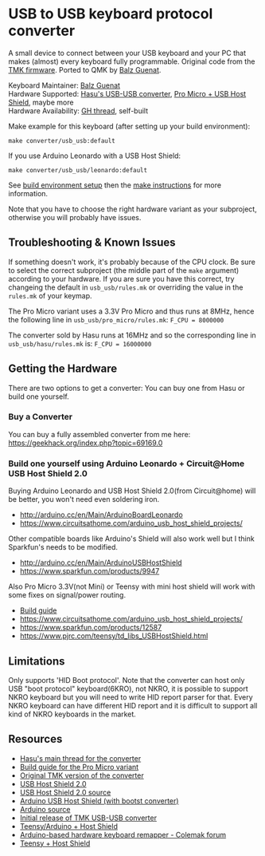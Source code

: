USB to USB keyboard protocol converter
======================================
A small device to connect between your USB keyboard and your PC that makes (almost) every keyboard fully programmable.
Original code from the [TMK firmware](https://github.com/tmk/tmk_keyboard/tree/master/converter/usb_usb). Ported to QMK by [Balz Guenat](https://github.com/BalzGuenat).

Keyboard Maintainer: [Balz Guenat](https://github.com/BalzGuenat)  
Hardware Supported: [Hasu's USB-USB converter](https://geekhack.org/index.php?topic=69169.0), [Pro Micro + USB Host Shield](https://geekhack.org/index.php?topic=80421.0), maybe more  
Hardware Availability: [GH thread](https://geekhack.org/index.php?topic=72052.0), self-built

Make example for this keyboard (after setting up your build environment):

    make converter/usb_usb:default

If you use Arduino Leonardo with a USB Host Shield:

    make converter/usb_usb/leonardo:default

See [build environment setup](https://docs.qmk.fm/#/getting_started_build_tools) then the [make instructions](https://docs.qmk.fm/#/getting_started_make_guide) for more information.

Note that you have to choose the right hardware variant as your subproject, otherwise you will probably have issues.

Troubleshooting & Known Issues
------------------------------
If something doesn't work, it's probably because of the CPU clock. 
Be sure to select the correct subproject (the middle part of the `make` argument) according to your hardware. 
If you are sure you have this correct, try changeing the default in `usb_usb/rules.mk` or overriding the value in the `rules.mk` of your keymap.

The Pro Micro variant uses a 3.3V Pro Micro and thus runs at 8MHz, hence the following line in `usb_usb/pro_micro/rules.mk`:
`F_CPU = 8000000`

The converter sold by Hasu runs at 16MHz and so the corresponding line in `usb_usb/hasu/rules.mk` is:
`F_CPU = 16000000`

Getting the Hardware
--------------------
There are two options to get a converter: You can buy one from Hasu or build one yourself.

### Buy a Converter
You can buy a fully assembled converter from me here:
https://geekhack.org/index.php?topic=69169.0

### Build one yourself using Arduino Leonardo + Circuit@Home USB Host Shield 2.0
Buying Arduino Leonardo and USB Host Shield 2.0(from Circuit@home) will be better, you won't need even soldering iron.
- http://arduino.cc/en/Main/ArduinoBoardLeonardo
- https://www.circuitsathome.com/arduino_usb_host_shield_projects/

Other compatible boards like Arduino's Shield will also work well but I think Sparkfun's needs to be modified.
- http://arduino.cc/en/Main/ArduinoUSBHostShield
- https://www.sparkfun.com/products/9947

Also Pro Micro 3.3V(not Mini) or Teensy with mini host shield will work with some fixes on signal/power routing.
- [Build guide](https://geekhack.org/index.php?topic=80421.0)
- https://www.circuitsathome.com/arduino_usb_host_shield_projects/
- https://www.sparkfun.com/products/12587
- https://www.pjrc.com/teensy/td_libs_USBHostShield.html

Limitations
----------
Only supports 'HID Boot protocol'.
Note that the converter can host only USB "boot protocol" keyboard(6KRO), not NKRO, it is possible to support NKRO keyboard but you will need to write HID report parser for that. Every NKRO keyboard can have different HID report and it is difficult to support all kind of NKRO keyboards in the market.

Resources
--------
- [Hasu's main thread for the converter](https://geekhack.org/index.php?topic=69169.0)
- [Build guide for the Pro Micro variant](https://geekhack.org/index.php?topic=80421.0)
- [Original TMK version of the converter](https://github.com/tmk/tmk_keyboard/tree/master/converter/usb_usb)
- [USB Host Shield 2.0](https://www.circuitsathome.com/arduino_usb_host_shield_projects/)
- [USB Host Shield 2.0 source](https://github.com/felis/USB_Host_Shield_2.0)
- [Arduino USB Host Shield (with bootst converter)](http://arduino.cc/en/Main/ArduinoUSBHostShield)
- [Arduino source](https://github.com/arduino/Arduino)
- [Initial release of TMK USB-USB converter](https://geekhack.org/index.php?topic=33057.msg653549#msg653549)
- [Teensy/Arduino + Host Shield](http://deskthority.net/workshop-f7/is-remapping-a-usb-keyboard-using-teensy-possible-t2841-30.html#p74854)
- [Arduino-based hardware keyboard remapper - Colemak forum](http://forum.colemak.com/viewtopic.php?id=1561)
- [Teensy + Host Shield](http://www.pjrc.com/teensy/td_libs_USBHostShield.html)
